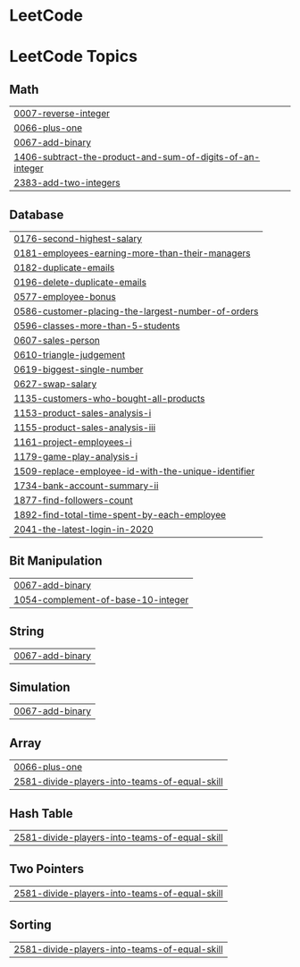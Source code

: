 # LeetCode
<!---LeetCode Topics Start-->
# LeetCode Topics
## Math
|  |
| ------- |
| [0007-reverse-integer](https://github.com/Pranav0913/LeetCode/tree/master/0007-reverse-integer) |
| [0066-plus-one](https://github.com/Pranav0913/LeetCode/tree/master/0066-plus-one) |
| [0067-add-binary](https://github.com/Pranav0913/LeetCode/tree/master/0067-add-binary) |
| [1406-subtract-the-product-and-sum-of-digits-of-an-integer](https://github.com/Pranav0913/LeetCode/tree/master/1406-subtract-the-product-and-sum-of-digits-of-an-integer) |
| [2383-add-two-integers](https://github.com/Pranav0913/LeetCode/tree/master/2383-add-two-integers) |
## Database
|  |
| ------- |
| [0176-second-highest-salary](https://github.com/Pranav0913/LeetCode/tree/master/0176-second-highest-salary) |
| [0181-employees-earning-more-than-their-managers](https://github.com/Pranav0913/LeetCode/tree/master/0181-employees-earning-more-than-their-managers) |
| [0182-duplicate-emails](https://github.com/Pranav0913/LeetCode/tree/master/0182-duplicate-emails) |
| [0196-delete-duplicate-emails](https://github.com/Pranav0913/LeetCode/tree/master/0196-delete-duplicate-emails) |
| [0577-employee-bonus](https://github.com/Pranav0913/LeetCode/tree/master/0577-employee-bonus) |
| [0586-customer-placing-the-largest-number-of-orders](https://github.com/Pranav0913/LeetCode/tree/master/0586-customer-placing-the-largest-number-of-orders) |
| [0596-classes-more-than-5-students](https://github.com/Pranav0913/LeetCode/tree/master/0596-classes-more-than-5-students) |
| [0607-sales-person](https://github.com/Pranav0913/LeetCode/tree/master/0607-sales-person) |
| [0610-triangle-judgement](https://github.com/Pranav0913/LeetCode/tree/master/0610-triangle-judgement) |
| [0619-biggest-single-number](https://github.com/Pranav0913/LeetCode/tree/master/0619-biggest-single-number) |
| [0627-swap-salary](https://github.com/Pranav0913/LeetCode/tree/master/0627-swap-salary) |
| [1135-customers-who-bought-all-products](https://github.com/Pranav0913/LeetCode/tree/master/1135-customers-who-bought-all-products) |
| [1153-product-sales-analysis-i](https://github.com/Pranav0913/LeetCode/tree/master/1153-product-sales-analysis-i) |
| [1155-product-sales-analysis-iii](https://github.com/Pranav0913/LeetCode/tree/master/1155-product-sales-analysis-iii) |
| [1161-project-employees-i](https://github.com/Pranav0913/LeetCode/tree/master/1161-project-employees-i) |
| [1179-game-play-analysis-i](https://github.com/Pranav0913/LeetCode/tree/master/1179-game-play-analysis-i) |
| [1509-replace-employee-id-with-the-unique-identifier](https://github.com/Pranav0913/LeetCode/tree/master/1509-replace-employee-id-with-the-unique-identifier) |
| [1734-bank-account-summary-ii](https://github.com/Pranav0913/LeetCode/tree/master/1734-bank-account-summary-ii) |
| [1877-find-followers-count](https://github.com/Pranav0913/LeetCode/tree/master/1877-find-followers-count) |
| [1892-find-total-time-spent-by-each-employee](https://github.com/Pranav0913/LeetCode/tree/master/1892-find-total-time-spent-by-each-employee) |
| [2041-the-latest-login-in-2020](https://github.com/Pranav0913/LeetCode/tree/master/2041-the-latest-login-in-2020) |
## Bit Manipulation
|  |
| ------- |
| [0067-add-binary](https://github.com/Pranav0913/LeetCode/tree/master/0067-add-binary) |
| [1054-complement-of-base-10-integer](https://github.com/Pranav0913/LeetCode/tree/master/1054-complement-of-base-10-integer) |
## String
|  |
| ------- |
| [0067-add-binary](https://github.com/Pranav0913/LeetCode/tree/master/0067-add-binary) |
## Simulation
|  |
| ------- |
| [0067-add-binary](https://github.com/Pranav0913/LeetCode/tree/master/0067-add-binary) |
## Array
|  |
| ------- |
| [0066-plus-one](https://github.com/Pranav0913/LeetCode/tree/master/0066-plus-one) |
| [2581-divide-players-into-teams-of-equal-skill](https://github.com/Pranav0913/LeetCode/tree/master/2581-divide-players-into-teams-of-equal-skill) |
## Hash Table
|  |
| ------- |
| [2581-divide-players-into-teams-of-equal-skill](https://github.com/Pranav0913/LeetCode/tree/master/2581-divide-players-into-teams-of-equal-skill) |
## Two Pointers
|  |
| ------- |
| [2581-divide-players-into-teams-of-equal-skill](https://github.com/Pranav0913/LeetCode/tree/master/2581-divide-players-into-teams-of-equal-skill) |
## Sorting
|  |
| ------- |
| [2581-divide-players-into-teams-of-equal-skill](https://github.com/Pranav0913/LeetCode/tree/master/2581-divide-players-into-teams-of-equal-skill) |
<!---LeetCode Topics End-->